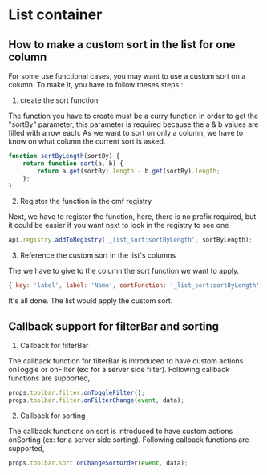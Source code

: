 # List container

## How to make a custom sort in the list for one column

For some use functional cases, you may want to use a custom sort on a column. To make it, you have to follow theses steps :

1.  create the sort function

The function you have to create must be a curry function in order to get the "sortBy" parameter, this parameter is required because the a & b values are filled with a row each. As we want to sort on only a column, we have to know on what column the current sort is asked.

```javascript
function sortByLength(sortBy) {
	return function sort(a, b) {
		return a.get(sortBy).length - b.get(sortBy).length;
	};
}
```

2.  Register the function in the cmf registry

Next, we have to register the function, here, there is no prefix required, but it could be easier if you want next to look in the registry to see one

```javascript
api.registry.addToRegistry('_list_sort:sortByLength', sortByLength);
```

3.  Reference the custom sort in the list's columns

The we have to give to the column the sort function we want to apply.

```javascript
{ key: 'label', label: 'Name', sortFunction: '_list_sort:sortByLength' },
```

It's all done. The list would apply the custom sort.

## Callback support for filterBar and sorting

1. Callback for filterBar

The callback function for filterBar is introduced to have custom actions onToggle or onFilter (ex: for a server side filter).
Following callback functions are supported,

```javascript
props.toolbar.filter.onToggleFilter();
props.toolbar.filter.onFilterChange(event, data);
```

2. Callback for sorting

The callback functions on sort is introduced to have custom actions onSorting (ex: for a server side sorting).
Following callback functions are supported,

```javascript
props.toolbar.sort.onChangeSortOrder(event, data);
```
